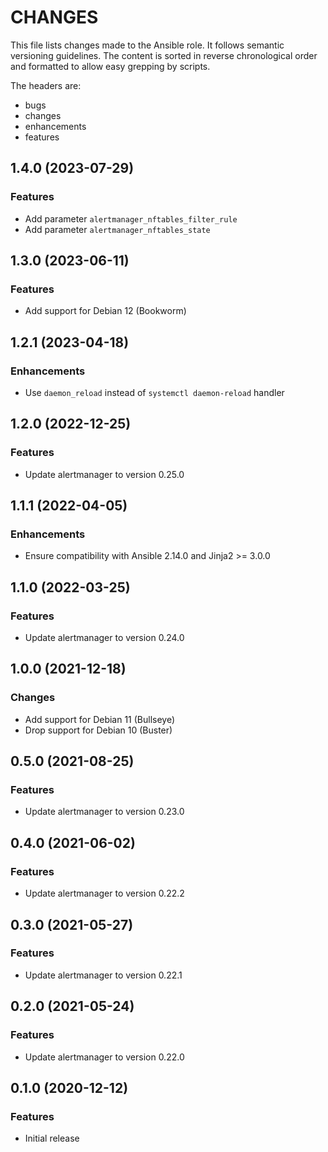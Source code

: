# CHANGES

This file lists changes made to the Ansible role. It follows semantic versioning
guidelines. The content is sorted in reverse chronological order and formatted
to allow easy grepping by scripts.

The headers are:
- bugs
- changes
- enhancements
- features

## 1.4.0 (2023-07-29)

### Features

- Add parameter `alertmanager_nftables_filter_rule`
- Add parameter `alertmanager_nftables_state`

## 1.3.0 (2023-06-11)

### Features

- Add support for Debian 12 (Bookworm)

## 1.2.1 (2023-04-18)

### Enhancements

- Use `daemon_reload` instead of `systemctl daemon-reload` handler

## 1.2.0 (2022-12-25)

### Features

- Update alertmanager to version 0.25.0

## 1.1.1 (2022-04-05)

### Enhancements

- Ensure compatibility with Ansible 2.14.0 and Jinja2 >= 3.0.0

## 1.1.0 (2022-03-25)

### Features

- Update alertmanager to version 0.24.0

## 1.0.0 (2021-12-18)

### Changes

- Add support for Debian 11 (Bullseye)
- Drop support for Debian 10 (Buster)

## 0.5.0 (2021-08-25)

### Features

- Update alertmanager to version 0.23.0

## 0.4.0 (2021-06-02)

### Features

- Update alertmanager to version 0.22.2

## 0.3.0 (2021-05-27)

### Features

- Update alertmanager to version 0.22.1

## 0.2.0 (2021-05-24)

### Features

- Update alertmanager to version 0.22.0

## 0.1.0 (2020-12-12)

### Features

- Initial release
